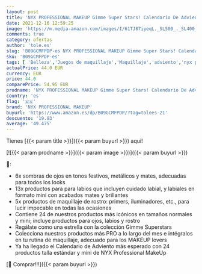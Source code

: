```yaml
---
layout: post
title: 'NYX PROFESSIONAL MAKEUP Gimme Super Stars! Calendario De Adviento De Días  24 Day Holiday Countdown  24 Unidad'
date: 2021-12-16 12:59:25
image: 'https://m.media-amazon.com/images/I/61TJ87iyeqL._SL500_._SL400_.jpg'
comments: true
category: ofertas
author: 'tole.es'
slug: 'B09GCMFPDP-es NYX PROFESSIONAL MAKEUP Gimme Super Stars! Calendario De...'
sku: 'B09GCMFPDP-es'
tags: [ 'Belleza','Juegos de maquillaje','Maquillaje','adviento','nyx professional makeup', ]
actualPrice: 44.0 EUR
currency: EUR
price: 44.0
comparePrice: 54.95 EUR
prodname: 'NYX PROFESSIONAL MAKEUP Gimme Super Stars! Calendario De Adviento De Días  24 Day Holiday Countdown  24 Unidad'
country: 'es'
flag: '🇪🇸'
brand: 'NYX PROFESSIONAL MAKEUP'
buyurl: 'https://www.amazon.es/dp/B09GCMFPDP/?tag=tolees-21'
descuento: '19.93'
average: '49.475'
---
```


Tienes [{{< param title >}}]({{< param buyurl >}}) aqui!

[![{{< param prodname >}}]({{< param image >}})]({{< param buyurl >}})

🔎:

- 6x sombras de ojos en tonos festivos, metálicos y mates, adecuadas para todos los looks
- 13x productos para para labios que incluyen cuidado labial, y labiales en formato mini con acabados mates y brillantes
- 5x productos de maquillaje de rostro: primers, iluminadores, etc., para lucir impecable en todas las ocasiones
- Contiene 24 de nuestros productos más icónicos en tamaños normales y mini; incluye productos para ojos, labios y rostro
- Regálate como una estrella con la colección Gimme Superstars
- Colecciona nuestros productos más PRO a lo largo del mes e intégralos en tu rutina de maquillaje, adecuado para los MAKEUP lovers
- Ya ha llegado el Calendario de Adviento más esperado con 24 productos talla estándar y mini de NYX Professional MakeUp

[🛒 Comprar!!!]({{< param buyurl >}})
